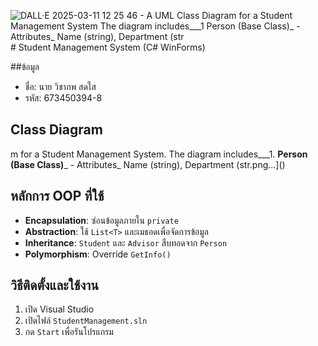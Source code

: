 ![DALL·E 2025-03-11 12 25 46 - A UML Class Diagram for a Student Management System  The diagram includes___1  __Person (Base Class)___   - Attributes_ Name (string), Department (str](https://github.com/user-attachments/assets/7b902d1c-aa9a-45d7-ab3f-0bdfd71bf54d)# Student Management System (C# WinForms)

##ข้อมูล
- ชื่อ: นาย วิชาภพ สดใส
- รหัส: 673450394-8

## Class Diagram
m for a Student Management System. The diagram includes___1. __Person (Base Class)___   - Attributes_ Name (string), Department (str.png…]()


## หลักการ OOP ที่ใช้
- **Encapsulation**: ซ่อนข้อมูลภายใน `private`  
- **Abstraction**: ใช้ `List<T>` และเมธอดเพื่อจัดการข้อมูล  
- **Inheritance**: `Student` และ `Advisor` สืบทอดจาก `Person`  
- **Polymorphism**: Override `GetInfo()`  

## วิธีติดตั้งและใช้งาน
1. เปิด Visual Studio  
2. เปิดไฟล์ `StudentManagement.sln`  
3. กด `Start` เพื่อรันโปรแกรม  
